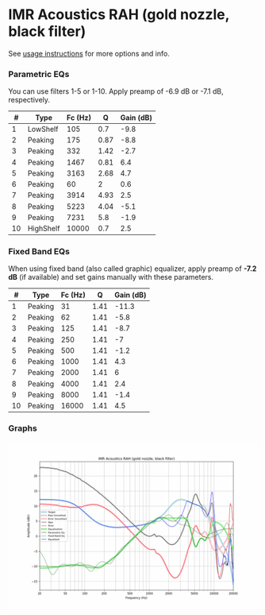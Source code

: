 # IMR Acoustics RAH (gold nozzle, black filter)
See [usage instructions](https://github.com/jaakkopasanen/AutoEq#usage) for more options and info.

### Parametric EQs
You can use filters 1-5 or 1-10. Apply preamp of -6.9 dB or -7.1 dB, respectively.

|   # | Type      |   Fc (Hz) |    Q |   Gain (dB) |
|-----|-----------|-----------|------|-------------|
|   1 | LowShelf  |       105 | 0.7  |        -9.8 |
|   2 | Peaking   |       175 | 0.87 |        -8.8 |
|   3 | Peaking   |       332 | 1.42 |        -2.7 |
|   4 | Peaking   |      1467 | 0.81 |         6.4 |
|   5 | Peaking   |      3163 | 2.68 |         4.7 |
|   6 | Peaking   |        60 | 2    |         0.6 |
|   7 | Peaking   |      3914 | 4.93 |         2.5 |
|   8 | Peaking   |      5223 | 4.04 |        -5.1 |
|   9 | Peaking   |      7231 | 5.8  |        -1.9 |
|  10 | HighShelf |     10000 | 0.7  |         2.5 |

### Fixed Band EQs
When using fixed band (also called graphic) equalizer, apply preamp of **-7.2 dB** (if available) and set gains manually with these parameters.

|   # | Type    |   Fc (Hz) |    Q |   Gain (dB) |
|-----|---------|-----------|------|-------------|
|   1 | Peaking |        31 | 1.41 |       -11.3 |
|   2 | Peaking |        62 | 1.41 |        -5.8 |
|   3 | Peaking |       125 | 1.41 |        -8.7 |
|   4 | Peaking |       250 | 1.41 |        -7   |
|   5 | Peaking |       500 | 1.41 |        -1.2 |
|   6 | Peaking |      1000 | 1.41 |         4.3 |
|   7 | Peaking |      2000 | 1.41 |         6   |
|   8 | Peaking |      4000 | 1.41 |         2.4 |
|   9 | Peaking |      8000 | 1.41 |        -1.4 |
|  10 | Peaking |     16000 | 1.41 |         4.5 |

### Graphs
![](./IMR%20Acoustics%20RAH%20(gold%20nozzle,%20black%20filter).png)
